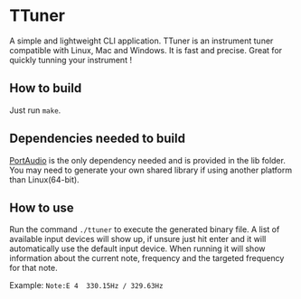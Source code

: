 # TTuner
A simple and lightweight CLI application. TTuner is an instrument tuner compatible with Linux, Mac and Windows. It is fast and precise. Great for quickly tunning your instrument !

## How to build
Just run `make`.

## Dependencies needed to build
[PortAudio](http://www.portaudio.com) is the only dependency needed and is provided in the lib folder. You may need to generate your own shared library if using another platform than Linux(64-bit). 

## How to use
Run the command `./ttuner` to execute the generated binary file. A list of available input devices will show up, if unsure just hit enter and it will automatically use the default input device.
When running it will show information about the current note, frequency and the targeted frequency for that note.

Example: `Note:E 4  330.15Hz / 329.63Hz`

